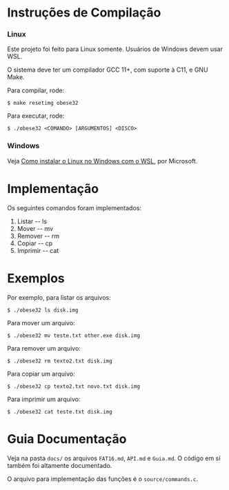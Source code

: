# Instruções de Compilação

### Linux

Este projeto foi feito para Linux somente. Usuários de Windows devem usar WSL.

O sistema deve ter um compilador GCC 11+, com suporte à C11, e GNU Make.

Para compilar, rode:

```
$ make resetimg obese32
```

Para executar, rode:
```
$ ./obese32 <COMANDO> [ARGUMENTOS] <DISCO>
```

### Windows

Veja [Como instalar o Linux no Windows com o WSL](https://learn.microsoft.com/pt-br/windows/wsl/install), por Microsoft.

# Implementação

Os seguintes comandos foram implementados:

1. Listar   -- ls
2. Mover    -- mv
3. Remover  -- rm
4. Copiar   -- cp
5. Imprimir -- cat

# Exemplos

Por exemplo, para listar os arquivos:

```
$ ./obese32 ls disk.img
```

Para mover um arquivo:

```
$ ./obese32 mv teste.txt other.exe disk.img
```

Para remover um arquivo:

```
$ ./obese32 rm texto2.txt disk.img
```

Para copiar um arquivo:

```
$ ./obese32 cp texto2.txt novo.txt disk.img
```

Para imprimir um arquivo:

```
$ ./obese32 cat teste.txt disk.img
```

# Guia Documentação

Veja na pasta `docs/` os arquivos `FAT16.md`, `API.md` e `Guia.md`. O código em
sí também foi altamente documentado.

O arquivo para implementação das funções é o `source/commands.c`.